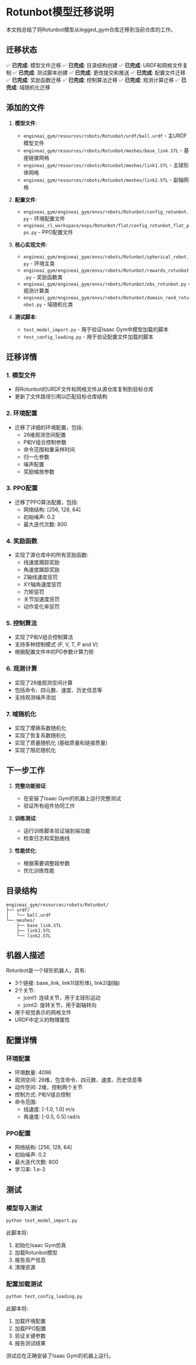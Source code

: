 # Rotunbot模型迁移说明

本文档总结了将Rotunbot模型从legged_gym仓库迁移到当前仓库的工作。

## 迁移状态

✅ **已完成**: 模型文件迁移
✅ **已完成**: 目录结构创建
✅ **已完成**: URDF和网格文件复制
✅ **已完成**: 测试脚本创建
✅ **已完成**: 更改提交和推送
✅ **已完成**: 配置文件迁移
✅ **已完成**: 奖励函数迁移
✅ **已完成**: 控制算法迁移
✅ **已完成**: 观测计算迁移
✅ **已完成**: 域随机化迁移

## 添加的文件

1. **模型文件**:
   - `engineai_gym/resources/robots/Rotunbot/urdf/ball.urdf` - 主URDF模型文件
   - `engineai_gym/resources/robots/Rotunbot/meshes/base_link.STL` - 基座链接网格
   - `engineai_gym/resources/robots/Rotunbot/meshes/link1.STL` - 主球形体网格
   - `engineai_gym/resources/robots/Rotunbot/meshes/link2.STL` - 副轴网格

2. **配置文件**:
   - `engineai_gym/engineai_gym/envs/robots/Rotunbot/config_rotunbot.py` - 环境配置文件
   - `engineai_rl_workspace/exps/Rotunbot/flat/config_rotunbot_flat_ppo.py` - PPO配置文件

3. **核心实现文件**:
   - `engineai_gym/engineai_gym/envs/robots/Rotunbot/spherical_robot.py` - 环境主类
   - `engineai_gym/engineai_gym/envs/robots/Rotunbot/rewards_rotunbot.py` - 奖励函数类
   - `engineai_gym/engineai_gym/envs/robots/Rotunbot/obs_rotunbot.py` - 观测计算类
   - `engineai_gym/engineai_gym/envs/robots/Rotunbot/domain_rand_rotunbot.py` - 域随机化类

4. **测试脚本**:
   - `test_model_import.py` - 用于验证Isaac Gym中模型加载的脚本
   - `test_config_loading.py` - 用于验证配置文件加载的脚本

## 迁移详情

### 1. 模型文件
- 将Rotunbot的URDF文件和网格文件从源仓库复制到目标仓库
- 更新了文件路径引用以匹配目标仓库结构

### 2. 环境配置
- 迁移了详细的环境配置，包括:
  - 26维观测空间配置
  - P和V组合控制参数
  - 命令范围和重采样时间
  - 归一化参数
  - 噪声配置
  - 奖励缩放参数

### 3. PPO配置
- 迁移了PPO算法配置，包括:
  - 网络结构: [256, 128, 64]
  - 初始噪声: 0.2
  - 最大迭代次数: 800

### 4. 奖励函数
- 实现了源仓库中的所有奖励函数:
  - 线速度跟踪奖励
  - 角速度跟踪奖励
  - Z轴线速度惩罚
  - XY轴角速度惩罚
  - 力矩惩罚
  - 关节加速度惩罚
  - 动作变化率惩罚

### 5. 控制算法
- 实现了P和V组合控制算法
- 支持多种控制模式 (P, V, T, P and V)
- 根据配置文件中的PD参数计算力矩

### 6. 观测计算
- 实现了26维观测空间计算
- 包括命令、四元数、速度、历史信息等
- 支持观测噪声添加

### 7. 域随机化
- 实现了摩擦系数随机化
- 实现了恢复系数随机化
- 实现了质量随机化 (基础质量和链接质量)
- 实现了阻尼随机化

## 下一步工作

1. **完整功能验证**:
   - 在安装了Isaac Gym的机器上运行完整测试
   - 验证所有组件协同工作

2. **训练测试**:
   - 运行训练脚本验证端到端功能
   - 检查日志和奖励曲线

3. **性能优化**:
   - 根据需要调整超参数
   - 优化训练性能

## 目录结构

```
engineai_gym/resources/robots/Rotunbot/
├── urdf/
│   └── ball.urdf
└── meshes/
    ├── base_link.STL
    ├── link1.STL
    └── link2.STL
```

## 机器人描述

Rotunbot是一个球形机器人，具有:
- 3个链接: base_link, link1(球形体), link2(副轴)
- 2个关节: 
  - joint1: 连续关节，用于主球形运动
  - joint2: 旋转关节，用于副轴转向
- 用于视觉表示的网格文件
- URDF中定义的物理属性

## 配置详情

### 环境配置
- 环境数量: 4096
- 观测空间: 26维，包含命令、四元数、速度、历史信息等
- 动作空间: 2维，控制两个关节
- 控制方式: P和V组合控制
- 命令范围: 
  - 线速度: [-1.0, 1.0] m/s
  - 角速度: [-0.5, 0.5] rad/s

### PPO配置
- 网络结构: [256, 128, 64]
- 初始噪声: 0.2
- 最大迭代次数: 800
- 学习率: 1.e-3

## 测试

### 模型导入测试
```bash
python test_model_import.py
```

此脚本将:
1. 初始化Isaac Gym仿真
2. 加载Rotunbot模型
3. 报告资产信息
4. 清理资源

### 配置加载测试
```bash
python test_config_loading.py
```

此脚本将:
1. 加载环境配置
2. 加载PPO配置
3. 验证关键参数
4. 报告测试结果

测试应在正确安装了Isaac Gym的机器上运行。